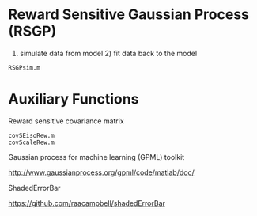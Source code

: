 #  Reward Sensitive Gaussian Process (RSGP)

  1) simulate data from model 2) fit data back to the model

  	RSGPsim.m


# Auxiliary Functions

Reward sensitive covariance matrix

  	covSEisoRew.m
    covScaleRew.m

Gaussian process for machine learning (GPML) toolkit

http://www.gaussianprocess.org/gpml/code/matlab/doc/

ShadedErrorBar

https://github.com/raacampbell/shadedErrorBar
